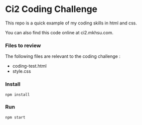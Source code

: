 # Ci2 Coding Challenge

This repo is a quick example of my coding skills in html and css.

You can also find this code online at ci2.mkhsu.com.

### Files to review

The following files are relevant to the coding challenge :

- coding-test.html
- style.css

### Install

```npm install```

### Run

```npm start```
